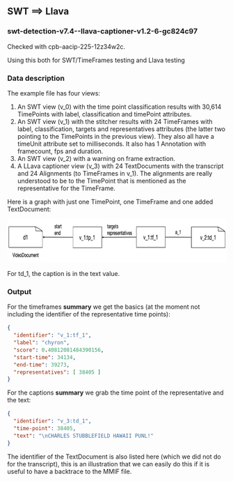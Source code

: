## SWT ⟹ Llava


### swt-detection-v7.4--llava-captioner-v1.2-6-gc824c97

Checked with cpb-aacip-225-12z34w2c.

Using this both for SWT/TimeFrames testing and Llava testing


### Data description

The example file has four views: 

1. An SWT view (v\_0) with the time point classification results with 30,614 TimePoints with label, classification and timePoint attributes.
2. An SWT view (v\_1) with the stitcher results with 24 TimeFrames with label, classification, targets and representatives attributes (the latter two pointing to the  TimePoints in the previous view). They also all have a timeUnit attribute set to milliseconds. It also has 1 Annotation with framecount, fps and duration.
2. An SWT view (v\_2) with a warning on frame extraction.
3. A LLava captioner view (v\_3) with 24 TextDocuments with the transcript and 24 Alignments (to TimeFrames in v_1). The alignments are really understood to be to the TimePoint that is mentioned as the representative for the TimeFrame.

Here is a graph with just one TimePoint, one TimeFrame and one added TextDocument:

<img src="images/swt-llava.png" height=100>

For td\_1, the caption is in the text value.


### Output

For the timeframes **summary** we get the basics (at the moment not including the identifier of the representative time points):

```json
{
  "identifier": "v_1:tf_1",
  "label": "chyron",
  "score": 0.40812081484390156,
  "start-time": 34134,
  "end-time": 39273,
  "representatives": [ 38405 ]
}
```
     
For the captions **summary** we grab the time point of the representative and the text:

```json
{
  "identifier": "v_3:td_1",
  "time-point": 38405,
  "text": "\nCHARLES STUBBLEFIELD HAWAII PUNL!"
}
```

The identifier of the TextDocument is also listed here (which we did not do for the transcript), this is an illustration that we can easily do this if it is useful to have a backtrace to the MMIF file.


